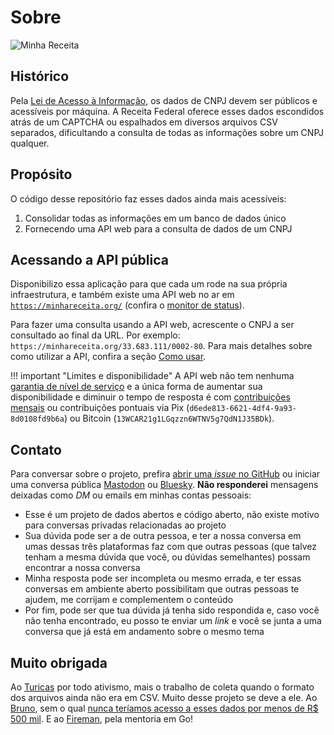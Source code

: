 # Sobre

![Minha Receita](minha-receita.svg)

## Histórico

Pela [Lei de Acesso à Informação](http://www.acessoainformacao.gov.br/assuntos/conheca-seu-direito/a-lei-de-acesso-a-informacao), os dados de CNPJ devem ser públicos e acessíveis por máquina. A Receita Federal oferece esses dados escondidos atrás de um CAPTCHA ou espalhados em diversos arquivos CSV separados, dificultando a consulta de todas as informações sobre um CNPJ qualquer.

## Propósito

O código desse repositório faz esses dados ainda mais acessíveis:

1. Consolidar todas as informações em um banco de dados único
1. Fornecendo uma API web para a consulta de dados de um CNPJ

## Acessando a API pública

Disponibilizo essa aplicação para que cada um rode na sua própria infraestrutura, e também existe uma API web no ar em [`https://minhareceita.org/`](https://minhareceita.org) (confira o [monitor de status](https://stats.uptimerobot.com/tqpD6AQZqI)).

Para fazer uma consulta usando a API web, acrescente o CNPJ a ser consultado ao final da URL. Por exemplo: `https://minhareceita.org/33.683.111/0002-80`. Para mais detalhes sobre como utilizar a API, confira a seção [Como usar](como-usar.md).

!!! important "Limites e disponibilidade"
    A API web não tem nenhuma [garantia de nível de serviço](https://pt.wikipedia.org/wiki/Acordo_de_n%C3%ADvel_de_servi%C3%A7o) e a única forma de aumentar sua disponibilidade e diminuir o tempo de resposta é com [contribuições mensais](https://github.com/sponsors/cuducos) ou contribuições pontuais via Pix (`d6ede813-6621-4df4-9a93-8d0108fd9b6a`) ou Bitcoin (`13WCAR21g1LGqzzn6WTNV5g7QdN1J35BDk`).

## Contato

Para conversar sobre o projeto, prefira [abrir uma _issue_ no GitHub](https://github.com/cuducos/minha-receita/issues/new) ou iniciar uma conversa pública [Mastodon](https://mastodon.social/@cuducos) ou [Bluesky](https://bsky.app/profile/cuducos.me). **Não responderei** mensagens deixadas como _DM_ ou emails em minhas contas pessoais:

* Esse é um projeto de dados abertos e código aberto, não existe motivo para conversas privadas relacionadas ao projeto
* Sua dúvida pode ser a de outra pessoa, e ter a nossa conversa em umas dessas três plataformas faz com que outras pessoas (que talvez tenham a mesma dúvida que você, ou dúvidas semelhantes) possam encontrar a nossa conversa
* Minha resposta pode ser incompleta ou mesmo errada, e ter essas conversas em ambiente aberto possibilitam que outras pessoas te ajudem, me corrijam e complementem o conteúdo
* Por fim, pode ser que tua dúvida já tenha sido respondida e, caso você não tenha encontrado, eu posso te enviar um _link_ e você se junta a uma conversa que já está em andamento sobre o mesmo tema

## Muito obrigada

Ao [Turicas](https://twitter.com/turicas) por todo ativismo, mais o trabalho de coleta quando o formato dos arquivos ainda não era em CSV. Muito desse projeto se deve a ele. Ao [Bruno](https://twitter.com/555112299jedi), sem o qual [nunca teríamos acesso a esses dados por menos de R$ 500 mil](https://medium.com/serenata/o-dia-que-a-receita-nos-mandou-pagar-r-500-mil-para-ter-dados-p%C3%BAblicos-8e18438f3076). E ao [Fireman](https://twitter.com/daniellfireman), pela mentoria em Go!
